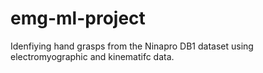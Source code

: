 # emg-ml-project
Idenfiying hand grasps from the Ninapro DB1 dataset using electromyographic and kinematifc data. 
